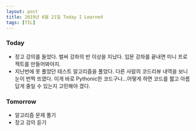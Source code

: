 ```yaml
---
layout: post
title: 2019년 6월 21일 Today I Learned
tags: [TIL]
---
```


### Today
* 장고 강의를 들었다. 벌써 강좌의 반 이상을 지났다. 입문 강좌를 끝내면 미니 프로젝트를 만들어봐야지.
* 지난번에 못 풀었던 테스트 알고리즘을 풀었다. 다른 사람의 코드리뷰 내역을 보니 눈이 번쩍 뜨였다. 이게 바로 Pythonic한 코드구나...어떻게 하면 코드를 짧고 아름답게 줄일 수 있는지 고민해야 겠다.

### Tomorrow
* 알고리즘 문제 풀기
* 장고 강의 듣기